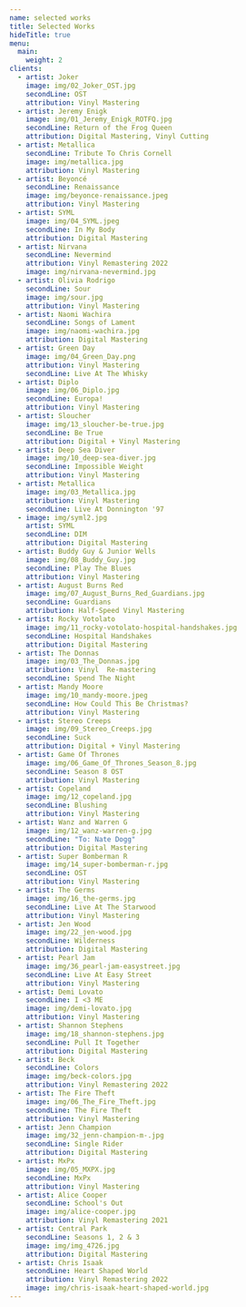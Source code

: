 ```yaml
---
name: selected works
title: Selected Works
hideTitle: true
menu:
  main:
    weight: 2
clients:
  - artist: Joker
    image: img/02_Joker_OST.jpg
    secondLine: OST
    attribution: Vinyl Mastering
  - artist: Jeremy Enigk
    image: img/01_Jeremy_Enigk_ROTFQ.jpg
    secondLine: Return of the Frog Queen
    attribution: Digital Mastering, Vinyl Cutting
  - artist: Metallica
    secondLine: Tribute To Chris Cornell
    image: img/metallica.jpg
    attribution: Vinyl Mastering
  - artist: Beyoncé
    secondLine: Renaissance
    image: img/beyonce-renaissance.jpeg
    attribution: Vinyl Mastering
  - artist: SYML
    image: img/04_SYML.jpeg
    secondLine: In My Body
    attribution: Digital Mastering
  - artist: Nirvana
    secondLine: Nevermind
    attribution: Vinyl Remastering 2022
    image: img/nirvana-nevermind.jpg
  - artist: Olivia Rodrigo
    secondLine: Sour
    image: img/sour.jpg
    attribution: Vinyl Mastering
  - artist: Naomi Wachira
    secondLine: Songs of Lament
    image: img/naomi-wachira.jpg
    attribution: Digital Mastering
  - artist: Green Day
    image: img/04_Green_Day.png
    attribution: Vinyl Mastering
    secondLine: Live At The Whisky
  - artist: Diplo
    image: img/06_Diplo.jpg
    secondLine: Europa!
    attribution: Vinyl Mastering
  - artist: Sloucher
    image: img/13_sloucher-be-true.jpg
    secondLine: Be True
    attribution: Digital + Vinyl Mastering
  - artist: Deep Sea Diver
    image: img/10_deep-sea-diver.jpg
    secondLine: Impossible Weight
    attribution: Vinyl Mastering
  - artist: Metallica
    image: img/03_Metallica.jpg
    attribution: Vinyl Mastering
    secondLine: Live At Donnington '97
  - image: img/syml2.jpg
    artist: SYML
    secondLine: DIM
    attribution: Digital Mastering
  - artist: Buddy Guy & Junior Wells
    image: img/08_Buddy_Guy.jpg
    secondLine: Play The Blues
    attribution: Vinyl Mastering
  - artist: August Burns Red
    image: img/07_August_Burns_Red_Guardians.jpg
    secondLine: Guardians
    attribution: Half-Speed Vinyl Mastering
  - artist: Rocky Votolato
    image: img/11_rocky-votolato-hospital-handshakes.jpg
    secondLine: Hospital Handshakes
    attribution: Digital Mastering
  - artist: The Donnas
    image: img/03_The_Donnas.jpg
    attribution: Vinyl  Re-mastering
    secondLine: Spend The Night
  - artist: Mandy Moore
    image: img/10_mandy-moore.jpeg
    secondLine: How Could This Be Christmas?
    attribution: Vinyl Mastering
  - artist: Stereo Creeps
    image: img/09_Stereo_Creeps.jpg
    secondLine: Suck
    attribution: Digital + Vinyl Mastering
  - artist: Game Of Thrones
    image: img/06_Game_Of_Thrones_Season_8.jpg
    secondLine: Season 8 OST
    attribution: Vinyl Mastering
  - artist: Copeland
    image: img/12_copeland.jpg
    secondLine: Blushing
    attribution: Vinyl Mastering
  - artist: Wanz and Warren G
    image: img/12_wanz-warren-g.jpg
    secondLine: "To: Nate Dogg"
    attribution: Digital Mastering
  - artist: Super Bomberman R
    image: img/14_super-bomberman-r.jpg
    secondLine: OST
    attribution: Vinyl Mastering
  - artist: The Germs
    image: img/16_the-germs.jpg
    secondLine: Live At The Starwood
    attribution: Vinyl Mastering
  - artist: Jen Wood
    image: img/22_jen-wood.jpg
    secondLine: Wilderness
    attribution: Digital Mastering
  - artist: Pearl Jam
    image: img/36_pearl-jam-easystreet.jpg
    secondLine: Live At Easy Street
    attribution: Vinyl Mastering
  - artist: Demi Lovato
    secondLine: I <3 ME
    image: img/demi-lovato.jpg
    attribution: Vinyl Mastering
  - artist: Shannon Stephens
    image: img/18_shannon-stephens.jpg
    secondLine: Pull It Together
    attribution: Digital Mastering
  - artist: Beck
    secondLine: Colors
    image: img/beck-colors.jpg
    attribution: Vinyl Remastering 2022
  - artist: The Fire Theft
    image: img/06_The_Fire_Theft.jpg
    secondLine: The Fire Theft
    attribution: Vinyl Mastering
  - artist: Jenn Champion
    image: img/32_jenn-champion-m-.jpg
    secondLine: Single Rider
    attribution: Digital Mastering
  - artist: MxPx
    image: img/05_MXPX.jpg
    secondLine: MxPx
    attribution: Vinyl Mastering
  - artist: Alice Cooper
    secondLine: School's Out
    image: img/alice-cooper.jpg
    attribution: Vinyl Remastering 2021
  - artist: Central Park
    secondLine: Seasons 1, 2 & 3
    image: img/img_4726.jpg
    attribution: Digital Mastering
  - artist: Chris Isaak
    secondLine: Heart Shaped World
    attribution: Vinyl Remastering 2022
    image: img/chris-isaak-heart-shaped-world.jpg
---
```

